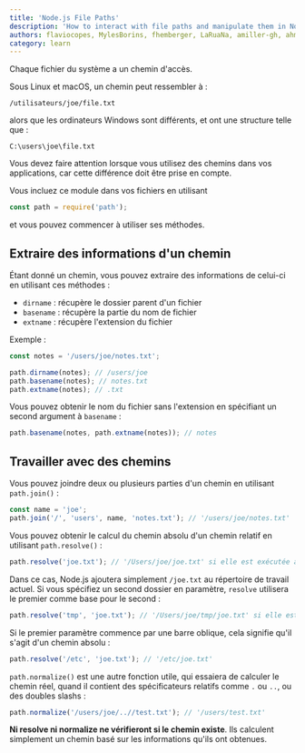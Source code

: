 ```yaml
---
title: 'Node.js File Paths'
description: 'How to interact with file paths and manipulate them in Node.js'
authors: flaviocopes, MylesBorins, fhemberger, LaRuaNa, amiller-gh, ahmadawais, AugustinMauroy
category: learn
---
```


Chaque fichier du système a un chemin d'accès.

Sous Linux et macOS, un chemin peut ressembler à :

`/utilisateurs/joe/file.txt`

alors que les ordinateurs Windows sont différents, et ont une structure telle que :

`C:\users\joe\file.txt`

Vous devez faire attention lorsque vous utilisez des chemins dans vos applications, car cette différence doit être prise en compte.

Vous incluez ce module dans vos fichiers en utilisant

```js
const path = require('path');
```

et vous pouvez commencer à utiliser ses méthodes.

## Extraire des informations d'un chemin

Étant donné un chemin, vous pouvez extraire des informations de celui-ci en utilisant ces méthodes :

* `dirname` : récupère le dossier parent d'un fichier
* `basename` : récupère la partie du nom de fichier
* `extname` : récupère l'extension du fichier

Exemple :

```js
const notes = '/users/joe/notes.txt';

path.dirname(notes); // /users/joe
path.basename(notes); // notes.txt
path.extname(notes); // .txt
```

Vous pouvez obtenir le nom du fichier sans l'extension en spécifiant un second argument à `basename` :

```js
path.basename(notes, path.extname(notes)); // notes
```

## Travailler avec des chemins

Vous pouvez joindre deux ou plusieurs parties d'un chemin en utilisant `path.join()` :

```js
const name = 'joe';
path.join('/', 'users', name, 'notes.txt'); // '/users/joe/notes.txt'
```

Vous pouvez obtenir le calcul du chemin absolu d'un chemin relatif en utilisant `path.resolve()` :

```js
path.resolve('joe.txt'); // '/Users/joe/joe.txt' si elle est exécutée à partir de mon dossier personnel
```

Dans ce cas, Node.js ajoutera simplement `/joe.txt` au répertoire de travail actuel. Si vous spécifiez un second dossier en paramètre, `resolve` utilisera le premier comme base pour le second :

```js
path.resolve('tmp', 'joe.txt'); // '/Users/joe/tmp/joe.txt' si elle est exécutée à partir de mon dossier personnel
```

Si le premier paramètre commence par une barre oblique, cela signifie qu'il s'agit d'un chemin absolu :

```js
path.resolve('/etc', 'joe.txt'); // '/etc/joe.txt'
```

`path.normalize()` est une autre fonction utile, qui essaiera de calculer le chemin réel, quand il contient des spécificateurs relatifs comme `.` ou `..`, ou des doubles slashs :

```js
path.normalize('/users/joe/..//test.txt'); // '/users/test.txt'
```

**Ni resolve ni normalize ne vérifieront si le chemin existe**. Ils calculent simplement un chemin basé sur les informations qu'ils ont obtenues.